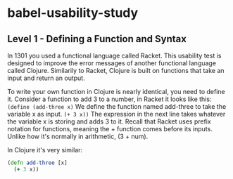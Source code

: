 # babel-usability-study

## Level 1 - Defining a Function and Syntax

In 1301 you used a functional language called Racket. This usability test is designed to improve the
error messages of another functional language called Clojure.
Similarily to Racket, Clojure is built on functions that take an input and return an output.

To write your own function in Clojure is nearly identical, you need to define it.
Consider a function to add 3 to a number, in Racket it looks like this:
`(define (add-three x)` We define the function named add-three to take the variable x as input.
`(+ 3 x))` The expression in the next line takes whatever the variable x is storing and adds 3 to it.
Recall that Racket uses prefix notation for functions, meaning the + function comes before its inputs.
Unlike how it's normally in arithmetic, (3 + num).

In Clojure it's very similar:
```clojure
(defn add-three [x] 
  (+ 3 x))
```
